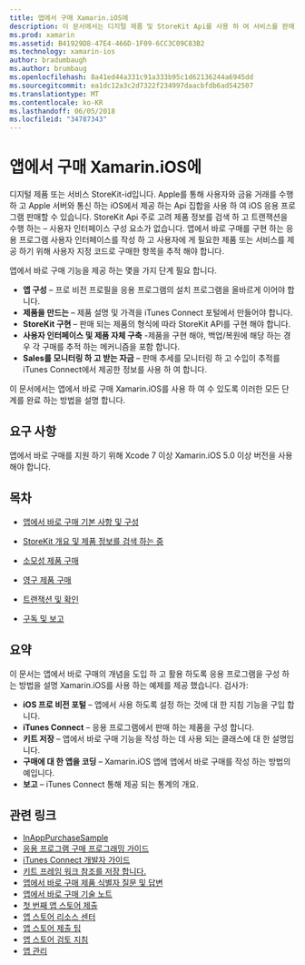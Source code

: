 ```yaml
---
title: 앱에서 구매 Xamarin.iOS에
description: 이 문서에서는 디지털 제품 및 StoreKit Api를 사용 하 여 서비스를 판매 하는 방법에 설명 합니다. 구성, 사용 될 제품에서 사용할 제품, 트랜잭션, 구독 및 자세히 설명 하는 지침에 연결 합니다.
ms.prod: xamarin
ms.assetid: B41929D8-47E4-466D-1F09-6CC3C09C83B2
ms.technology: xamarin-ios
author: bradumbaugh
ms.author: brumbaug
ms.openlocfilehash: 8a41ed44a331c91a333b95c1d62136244a6945dd
ms.sourcegitcommit: ea1dc12a3c2d7322f234997daacbfdb6ad542507
ms.translationtype: MT
ms.contentlocale: ko-KR
ms.lasthandoff: 06/05/2018
ms.locfileid: "34787343"
---
```

# <a name="in-app-purchasing-in-xamarinios"></a>앱에서 구매 Xamarin.iOS에

디지털 제품 또는 서비스 StoreKit-id입니다. Apple를 통해 사용자와 금융 거래를 수행 하 고 Apple 서버와 통신 하는 iOS에서 제공 하는 Api 집합을 사용 하 여 iOS 응용 프로그램 판매할 수 있습니다. StoreKit Api 주로 고려 제품 정보를 검색 하 고 트랜잭션을 수행 하는 – 사용자 인터페이스 구성 요소가 없습니다. 앱에서 바로 구매를 구현 하는 응용 프로그램 사용자 인터페이스를 작성 하 고 사용자에 게 필요한 제품 또는 서비스를 제공 하기 위해 사용자 지정 코드로 구매한 항목을 추적 해야 합니다.

앱에서 바로 구매 기능을 제공 하는 몇을 가지 단계 필요 합니다.

-  **앱 구성** – 프로 비전 프로필을 응용 프로그램의 설치 프로그램을 올바르게 이어야 합니다.
-  **제품을 만드는** – 제품 설명 및 가격을 iTunes Connect 포털에서 만들어야 합니다.
-  **StoreKit 구현** – 판매 되는 제품의 형식에 따라 StoreKit API를 구현 해야 합니다.
-  **사용자 인터페이스 및 제품 자체 구축** -제품을 구현 해야, 백업/복원에 해당 하는 경우 각 구매를 추적 하는 메커니즘을 포함 합니다.
-  **Sales를 모니터링 하 고 받는 자금** – 판매 추세를 모니터링 하 고 수입이 추적를 iTunes Connect에서 제공한 정보를 사용 하 여 합니다.

이 문서에서는 앱에서 바로 구매 Xamarin.iOS를 사용 하 여 수 있도록 이러한 모든 단계를 완료 하는 방법을 설명 합니다.

## <a name="requirements"></a>요구 사항

앱에서 바로 구매를 지원 하기 위해 Xcode 7 이상 Xamarin.iOS 5.0 이상 버전을 사용 해야 합니다.

## <a name="contents"></a>목차

 * [앱에서 바로 구매 기본 사항 및 구성](~/ios/platform/in-app-purchasing/in-app-purchase-basics-and-configuration.md)

 * [StoreKit 개요 및 제품 정보를 검색 하는 중](~/ios/platform/in-app-purchasing/store-kit-overview-and-retreiving-product-information.md)

 * [소모성 제품 구매](~/ios/platform/in-app-purchasing/purchasing-consumable-products.md)

 * [영구 제품 구매](~/ios/platform/in-app-purchasing/purchasing-non-consumable-products.md)

 * [트랜잭션 및 확인](~/ios/platform/in-app-purchasing/transactions-and-verification.md)

 * [구독 및 보고](~/ios/platform/in-app-purchasing/subscriptions-and-reporting.md)

## <a name="summary"></a>요약

이 문서는 앱에서 바로 구매의 개념을 도입 하 고 활용 하도록 응용 프로그램을 구성 하는 방법을 설명 Xamarin.iOS를 사용 하는 예제를 제공 했습니다. 검사가:

-  **iOS 프로 비전 포털** – 앱에서 사용 하도록 설정 하는 것에 대 한 지침 기능을 구입 합니다.
-  **iTunes Connect** – 응용 프로그램에서 판매 하는 제품을 구성 합니다.
-  **키트 저장** – 앱에서 바로 구매 기능을 작성 하는 데 사용 되는 클래스에 대 한 설명입니다.
-  **구매에 대 한 앱을 코딩** – Xamarin.iOS 앱에 앱에서 바로 구매를 작성 하는 방법의 예입니다.
-  **보고** – iTunes Connect 통해 제공 되는 통계의 개요.


## <a name="related-links"></a>관련 링크

- [InAppPurchaseSample](https://developer.xamarin.com/samples/StoreKit/)
- [응용 프로그램 구매 프로그래밍 가이드](https://developer.apple.com/library/ios/documentation/NetworkingInternet/Conceptual/StoreKitGuide/Introduction.html)
- [iTunes Connect 개발자 가이드](https://developer.apple.com/library/ios/documentation/LanguagesUtilities/Conceptual/iTunesConnect_Guide/iTunesConnect_Guide.pdf)
- [키트 프레임 워크 참조를 저장 합니다.](https://developer.apple.com/library/ios/documentation/StoreKit/Reference/StoreKit_Collection/StoreKit_Collection.pdf)
- [앱에서 바로 구매 제품 식별자 질문 및 답변](https://developer.apple.com/library/ios/#qa/qa1329/_index.html)
- [앱에서 바로 구매 기술 노트](https://developer.apple.com/library/ios/#technotes/tn2259/_index.html)
- [첫 번째 앱 스토어 제출](https://developer.apple.com/library/ios/documentation/IDEs/Conceptual/AppDistributionGuide/Introduction/Introduction.html)
- [앱 스토어 리소스 센터](https://developer.apple.com/appstore/index.html)
- [앱 스토어 제출 팁](https://developer.apple.com/appstore/resources/submission/tips.html)
- [앱 스토어 검토 지침](https://developer.apple.com/appstore/resources/approval/guidelines.html)
- [앱 관리](https://developer.apple.com/appstore/resources/managing/index.html)
